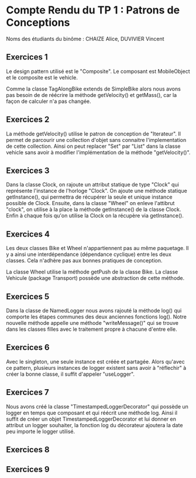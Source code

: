 # Compte Rendu du TP 1 : Patrons de Conceptions

Noms des étudiants du binôme : CHAIZE Alice, DUVIVIER Vincent

## Exercices 1
Le design pattern utilisé est le "Composite".  Le composant est MobileObject et le composite est le vehicle.

Comme la classe TagAlongBike extends de SimpleBike alors nous avons pas besoin de de réécrire la méthode getVelocity() et getMass(), car la façon de calculer n'a pas changée. 

## Exercices 2
La méthode getVelocity() utilise le patron de conception de "Iterateur". Il permet de parcourir une collection d'objet sans connaitre l'implementation de cette collection. Ainsi on peut replacer "Set" par "List" dans la classe vehicle sans avoir à modifier l'implémentation de la méthode "getVelocity()". 

## Exercices 3
Dans la classe Clock, on rajoute un attribut statique de type "Clock" qui représente l'instance de l'horloge "Clock". On ajoute une méthode statique getInstance(), qui permettra de récupérer la seule et unique instance possible de Clock. Ensuite, dans la classe "Wheel" on enleve l'attibrut "clock", on utilise à la place la méthode getInstance() de la classe Clock. Enfin à chaque fois qu'on utilise la Clock on la récupère via getInstance(). 

## Exercices 4
Les deux classes Bike et Wheel n'appartiennent pas au même paquetage. Il y a ainsi une interdépendance (dépendance cyclique) entre les deux classes. Cela n'adhère pas aux bonnes pratiques de conception.

La classe Wheel utilise la méthode getPush de la classe Bike. La classe Vehicule (package Transport) possède une abstraction de cette méthode.

## Exercices 5
Dans la classe de NamedLogger nous avons rajouté la méthode log() qui comporte les étapes communes des deux anciennes fonctions log(). Notre nouvelle méthode appelle une méthode "writeMessage()" qui se trouve dans les classes filles avec le traitement propre à chacune d'entre elle. 

## Exercices 6
Avec le singleton, une seule instance est créée et partagée. Alors qu'avec ce pattern, plusieurs instances de logger existent sans avoir à "réflechir" à créer la bonne classe, il suffit d'appeler "useLogger".

## Exercices 7
Nous avons créé la classe "TimestampedLoggerDecorator" qui possède un logger en temps que composant et qui réécrit une méthode log. Ainsi il suffit de créer un objet TimestampedLoggerDecorator et lui donner en attribut un logger souhaiter, la fonction log du décorateur ajoutera la date peu importe le logger utilisé.

## Exercices 8

## Exercices 9
